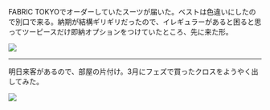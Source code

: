 FABRIC TOKYOでオーダーしていたスーツが届いた。ベストは色違いにしたので別口で来る。納期が結構ギリギリだったので、イレギュラーがあると困ると思ってツーピースだけ即納オプションをつけていたところ、先に来た形。

![](https://photos.apkas.net/medium/202410/20241019-112422.webp)

---

明日来客があるので、部屋の片付け。3月にフェズで買ったクロスをようやく出してみた。

![](https://photos.apkas.net/medium/202410/20241019-215046.webp)
